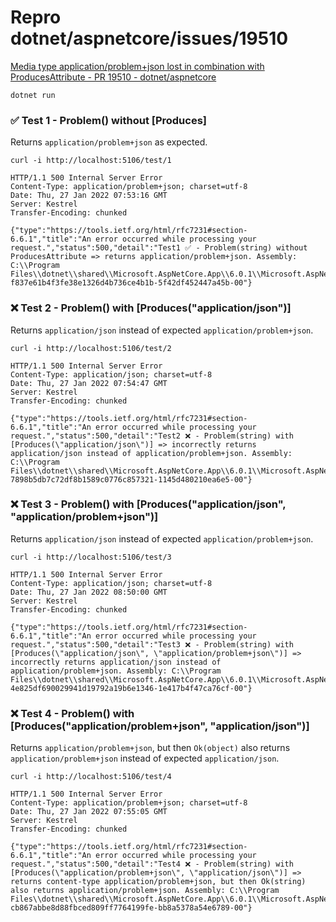 ﻿# Repro dotnet/aspnetcore/issues/19510

[Media type application/problem+json lost in combination with ProducesAttribute - PR 19510 - dotnet/aspnetcore](https://github.com/dotnet/aspnetcore/issues/19510)

```shell
dotnet run
```

### ✅ Test 1 - Problem() without [Produces]
Returns `application/problem+json` as expected.

```shell
curl -i http://localhost:5106/test/1
```

```http request
HTTP/1.1 500 Internal Server Error
Content-Type: application/problem+json; charset=utf-8
Date: Thu, 27 Jan 2022 07:53:16 GMT
Server: Kestrel
Transfer-Encoding: chunked

{"type":"https://tools.ietf.org/html/rfc7231#section-6.6.1","title":"An error occurred while processing your request.","status":500,"detail":"Test1 ✅ - Problem(string) without ProducesAttribute => returns application/problem+json. Assembly: C:\\Program Files\\dotnet\\shared\\Microsoft.AspNetCore.App\\6.0.1\\Microsoft.AspNetCore.Mvc.Core.dll","traceId":"00-f837e61b4f3fe38e1326d4b736ce4b1b-5f42df452447a45b-00"}
```

### ❌ Test 2 - Problem() with [Produces("application/json")]
Returns `application/json` instead of expected `application/problem+json`.

```shell
curl -i http://localhost:5106/test/2
```

```http request
HTTP/1.1 500 Internal Server Error
Content-Type: application/json; charset=utf-8
Date: Thu, 27 Jan 2022 07:54:47 GMT
Server: Kestrel
Transfer-Encoding: chunked

{"type":"https://tools.ietf.org/html/rfc7231#section-6.6.1","title":"An error occurred while processing your request.","status":500,"detail":"Test2 ❌ - Problem(string) with [Produces(\"application/json\")] => incorrectly returns application/json instead of application/problem+json. Assembly: C:\\Program Files\\dotnet\\shared\\Microsoft.AspNetCore.App\\6.0.1\\Microsoft.AspNetCore.Mvc.Core.dll","traceId":"00-7898b5db7c72df8b1589c0776c857321-1145d480210ea6e5-00"}
```

### ❌ Test 3 - Problem() with [Produces("application/json", "application/problem+json")]
Returns `application/json` instead of expected `application/problem+json`.

```shell
curl -i http://localhost:5106/test/3
```

```http request
HTTP/1.1 500 Internal Server Error
Content-Type: application/json; charset=utf-8
Date: Thu, 27 Jan 2022 08:50:00 GMT
Server: Kestrel
Transfer-Encoding: chunked

{"type":"https://tools.ietf.org/html/rfc7231#section-6.6.1","title":"An error occurred while processing your request.","status":500,"detail":"Test3 ❌ - Problem(string) with [Produces(\"application/json\", \"application/problem+json\")] => incorrectly returns application/json instead of application/problem+json. Assembly: C:\\Program Files\\dotnet\\shared\\Microsoft.AspNetCore.App\\6.0.1\\Microsoft.AspNetCore.Mvc.Core.dll","traceId":"00-4e825df690029941d19792a19b6e1346-1e417b4f47ca76cf-00"}
```

### ❌ Test 4 - Problem() with [Produces("application/problem+json", "application/json")]
Returns `application/problem+json`, but then `Ok(object)` also returns `application/problem+json` instead of expected `application/json`.

```shell
curl -i http://localhost:5106/test/4
```

```http request
HTTP/1.1 500 Internal Server Error
Content-Type: application/problem+json; charset=utf-8
Date: Thu, 27 Jan 2022 07:55:05 GMT
Server: Kestrel
Transfer-Encoding: chunked

{"type":"https://tools.ietf.org/html/rfc7231#section-6.6.1","title":"An error occurred while processing your request.","status":500,"detail":"Test4 ❌ - Problem(string) with [Produces(\"application/problem+json\", \"application/json\")] => returns content-type application/problem+json, but then Ok(string) also returns application/problem+json. Assembly: C:\\Program Files\\dotnet\\shared\\Microsoft.AspNetCore.App\\6.0.1\\Microsoft.AspNetCore.Mvc.Core.dll","traceId":"00-cb867abbe8d88fbced809ff7764199fe-bb8a5378a54e6789-00"}
```
